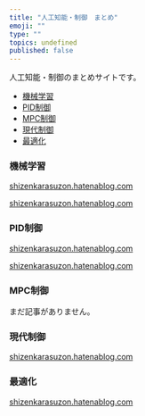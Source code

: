 ```yaml
---
title: "人工知能・制御　まとめ"
emoji: ""
type: ""
topics: undefined
published: false
---
```


人工知能・制御のまとめサイトです。

* [機械学習](#機械学習)
* [PID制御](#PID制御)
* [MPC制御](#MPC制御)
* [現代制御](#現代制御)
* [最適化](#最適化)

### 機械学習

[shizenkarasuzon.hatenablog.com](https://shizenkarasuzon.hatenablog.com/entry/2018/08/26/225757)  

[shizenkarasuzon.hatenablog.com](https://shizenkarasuzon.hatenablog.com/entry/2019/01/01/210200)

  
### PID制御

[shizenkarasuzon.hatenablog.com](https://shizenkarasuzon.hatenablog.com/entry/2018/08/27/002812)  
  
[shizenkarasuzon.hatenablog.com](https://shizenkarasuzon.hatenablog.com/entry/2018/11/23/205051)

  
### MPC制御

まだ記事がありません。  
  
### 現代制御

[shizenkarasuzon.hatenablog.com](https://shizenkarasuzon.hatenablog.com/entry/2019/02/23/152304)

  
### 最適化

[shizenkarasuzon.hatenablog.com](https://shizenkarasuzon.hatenablog.com/entry/2018/08/26/180134)